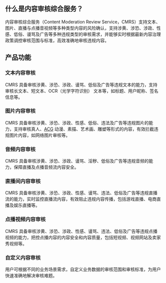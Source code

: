 ## 什么是内容审核综合服务？

内容审核综合服务（Content Moderation Review Service，CMRS）支持文本、图片、直播与点播音视频等多种类型内容的风险确认，支持涉黄、涉恐、涉政、性感、低俗、谩骂及广告等多种违规类型的审核需求，并能够实时根据最新内容治理政策调控审核范围与标准，高效准确地审核违规内容。

## 产品功能
### 文本内容审核
CMRS 具备审核涉黄、涉恐、涉政、谩骂、低俗及广告等违规文本的能力，支持审核长文本、短文本、OCR（光学字符识别） 文本等，如标题、用户昵称、签名信息等。

### 图片内容审核
CMRS 具备审核涉黄、涉恐、涉政、性感、低俗、违法及广告等违规图片的能力，支持审核真人、[ACG](https://cloud.tencent.com/document/product/1345/49915) 动漫、素描、艺术画、雕塑等形式的内容，有效拦截违规图片内容，如网络图片审核等。

### 音频内容审核
CMRS 具备审核涉黄、涉恐、涉政、谩骂、淫秽、低俗及广告等违规音频的能力，保障直播及点播音频流内容安全。

### 直播间内容审核
CMRS 具备审核涉黄、涉恐、涉政、性感、谩骂、违法、低俗及广告等违规直播流的能力，实时监控直播流内容，有效阻止违规内容传播，包括游戏直播、电商直播及娱乐直播等。

### 点播视频内容审核
CMRS 具备审核涉黄、涉恐、涉政、性感、谩骂、违法、低俗及广告等违规点播视频的能力，把控点播内容的内容安全和内容质量，包括短视频、视频网站及卖家秀视频等。

### 自定义内容审核
用户可根据不同的业务场景需求，自定义业务数据的审核范围和审核标准，为用户快速准确地解决审核难题。
